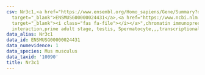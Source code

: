 ```yaml
---
csv: Nr3c1,<a href="https://www.ensembl.org/Homo_sapiens/Gene/Summary?db=core;g=ENSMUSG00000024431"
  target="_blank">ENSMUSG00000024431</a>,<a href="https://www.ncbi.nlm.nih.gov/pubmed/25450459"
  target="_blank"><i class="fas fa-file"></i></a>",chromatin immunoprecipitation assay,direct
  interaction,prime adult stage, testis, Spermatocyte,,,transcriptional regulation,
data_alias: Nr3c1
data_id: ENSMUSG00000024431
data_numevidence: 1
data_species: Mus musculus
data_taxid: '10090'
title: Nr3c1
---
```

